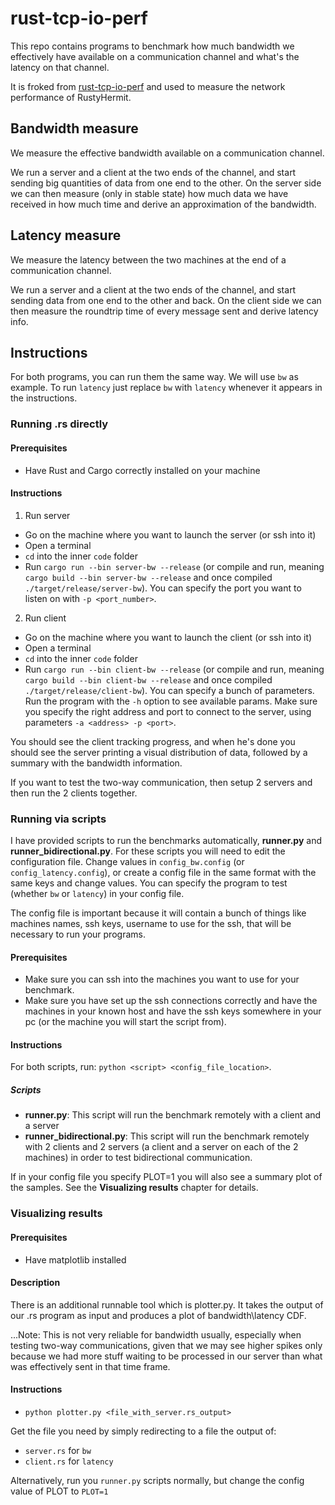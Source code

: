 # rust-tcp-io-perf

This repo contains programs to benchmark how much bandwidth we effectively have available on a communication channel and what's the latency on that channel.

It is froked from [rust-tcp-io-perf](https://github.com/LorenzoMartini/rust-tcp-io-perf) and used to measure the network performance of RustyHermit.

## Bandwidth measure

We measure the effective bandwidth available on a communication channel.

We run a server and a client at the two ends of the channel, and start sending big quantities of data from one end to the other. On the server side we can then measure (only in stable state) how much data we have received in how much time and derive an approximation of the bandwidth.

## Latency measure

We measure the latency between the two machines at the end of a communication channel.

We run a server and a client at the two ends of the channel, and start sending data from one end to the other and back. On the client side we can then measure the roundtrip time of every message sent and derive latency info.

## Instructions

For both programs, you can run them the same way. We will use `bw` as example. To run `latency` just replace `bw` with `latency` whenever it appears in the instructions.

### Running .rs directly

#### Prerequisites
- Have Rust and Cargo correctly installed on your machine

#### Instructions

1) Run server
- Go on the machine where you want to launch the server (or ssh into it)
- Open a terminal
- `cd` into the inner `code` folder
- Run `cargo run --bin server-bw --release` (or compile and run, meaning `cargo build --bin server-bw --release` and once compiled `./target/release/server-bw`). You can specify the port you want to listen on with `-p <port_number>`.

2) Run client
- Go on the machine where you want to launch the client (or ssh into it)
- Open a terminal
- `cd` into the inner `code` folder
- Run `cargo run --bin client-bw --release` (or compile and run, meaning `cargo build --bin client-bw --release` and once compiled `./target/release/client-bw`). You can specify a bunch of parameters. Run the program with the `-h` option to see available params. Make sure you specify the right address and port to connect to the server, using parameters `-a <address> -p <port>`.

You should see the client tracking progress, and when he's done you should see the server printing a visual distribution of data, followed by a summary with the bandwidth information.

If you want to test the two-way communication, then setup 2 servers and then run the 2 clients together.

### Running via scripts

I have provided scripts to run the benchmarks automatically, <strong>runner.py</strong> and <strong>runner_bidirectional.py</strong>.
For these scripts you will need to edit the configuration file. Change values in `config_bw.config` (or `config_latency.config`), or create a config file in the same format with the same keys and change values. You can specify the program to test (whether `bw` or `latency`) in your config file.

The config file is important because it will contain a bunch of things like machines names, ssh keys, username to use for the ssh, that will be necessary to run your programs.

#### Prerequisites

- Make sure you can ssh into the machines you want to use for your benchmark.
- Make sure you have set up the ssh connections correctly and have the machines in your known host and have the ssh keys somewhere in your pc (or the machine you will start the script from).

#### Instructions
For both scripts, run: `python <script> <config_file_location>`.

##### Scripts
- <strong>runner.py</strong>: This script will run the benchmark remotely with a client and a server
- <strong>runner_bidirectional.py</strong>: This script will run the benchmark remotely with 2 clients and 2 servers (a client and a server on each of the 2 machines) in order to test bidirectional communication.

If in your config file you specify PLOT=1 you will also see a summary plot of the samples. See the <strong>Visualizing results</strong> chapter for details.

### Visualizing results

#### Prerequisites
- Have matplotlib installed

#### Description

There is an additional runnable tool which is <string>plotter.py</strong>. It takes the output of our .rs program as input and produces a plot of bandwidth\latency CDF.

...Note: This is not very reliable for bandwidth usually, especially when testing two-way communications, given that we may see higher spikes only because we had more stuff waiting to be processed in our server than what was effectively sent in that time frame.
  
#### Instructions

- `python plotter.py <file_with_server.rs_output>`

Get the file you need by simply redirecting to a file the output of:
- `server.rs` for `bw`
- `client.rs` for `latency`

Alternatively, run you `runner.py` scripts normally, but change the config value of PLOT to `PLOT=1`
